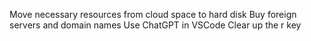 Move necessary resources from cloud space to hard disk
Buy foreign servers and domain names
Use ChatGPT in VSCode
Clear up the r key
